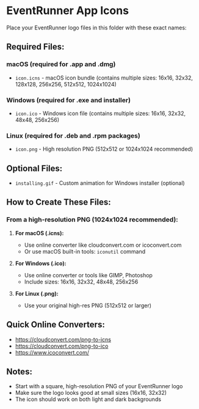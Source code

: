 # EventRunner App Icons

Place your EventRunner logo files in this folder with these exact names:

## Required Files:

### macOS (required for .app and .dmg)
- `icon.icns` - macOS icon bundle (contains multiple sizes: 16x16, 32x32, 128x128, 256x256, 512x512, 1024x1024)

### Windows (required for .exe and installer)
- `icon.ico` - Windows icon file (contains multiple sizes: 16x16, 32x32, 48x48, 256x256)

### Linux (required for .deb and .rpm packages)
- `icon.png` - High resolution PNG (512x512 or 1024x1024 recommended)

## Optional Files:
- `installing.gif` - Custom animation for Windows installer (optional)

## How to Create These Files:

### From a high-resolution PNG (1024x1024 recommended):

1. **For macOS (.icns):**
   - Use online converter like cloudconvert.com or icoconvert.com
   - Or use macOS built-in tools: `iconutil` command

2. **For Windows (.ico):**
   - Use online converter or tools like GIMP, Photoshop
   - Include sizes: 16x16, 32x32, 48x48, 256x256

3. **For Linux (.png):**
   - Use your original high-res PNG (512x512 or larger)

## Quick Online Converters:
- https://cloudconvert.com/png-to-icns
- https://cloudconvert.com/png-to-ico
- https://www.icoconvert.com/

## Notes:
- Start with a square, high-resolution PNG of your EventRunner logo
- Make sure the logo looks good at small sizes (16x16, 32x32)
- The icon should work on both light and dark backgrounds
